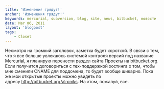 ```yaml
---
title: 'Изменения грядут!'
anchor: 'Изменения грядут!'
keywords: mercurial, subversion, blog, site, news, bitbucket, новости
date: Mar 06, 2011
layout: 'blogpost'
tags:
    - Closet
---
```


Несмотря на громкий заголовок, заметка будет короткой. В связи с тем, что я все больше увлекаюсь системой контроля версий под название Mercurial, я планирую перенести раздел сайта Проекты на bitbucket.org. Если получится договориться с тех-поддержкой хостинга о том, чтобы мне сменили CNAME для поддомена, то будет вообще шикарно. Пока же мои открытые проекты можно увидеть по адресу http://bitbucket.org/alroniks. На этом, пожалуй, все.